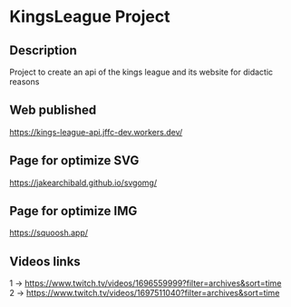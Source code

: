 # KingsLeague Project

## Description
Project to create an api of the kings league and its website for didactic reasons

## Web published
https://kings-league-api.jffc-dev.workers.dev/ 

## Page for optimize SVG 
https://jakearchibald.github.io/svgomg/

## Page for optimize IMG 
https://squoosh.app/

## Videos links
1 -> https://www.twitch.tv/videos/1696559999?filter=archives&sort=time \
2 -> https://www.twitch.tv/videos/1697511040?filter=archives&sort=time